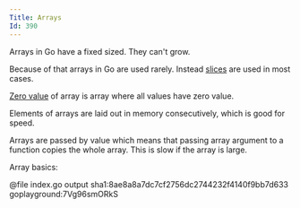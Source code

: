 ```yaml
---
Title: Arrays
Id: 390
---
```


Arrays in Go have a fixed sized. They can't grow.

Because of that arrays in Go are used rarely. Instead [slices](a-733) are used in most cases.

[Zero value](a-6069) of array is array where all values have zero value.

Elements of arrays are laid out in memory consecutively, which is good for speed.

Arrays are passed by value which means that passing array argument to a function copies the whole array. This is slow if the array is large.

Array basics:

@file index.go output sha1:8ae8a8a7dc7cf2756dc2744232f4140f9bb7d633 goplayground:7Vg96smORkS
